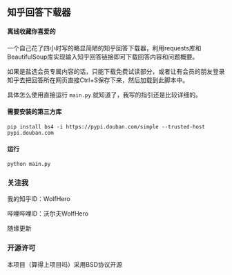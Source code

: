 ## 知乎回答下载器
#### 离线收藏你喜爱的

一个自己花了四小时写的略显简陋的知乎回答下载器，利用requests库和BeautifulSoup库实现输入知乎回答链接即可下载回答内容和问题概要。

如果是盐选会员专属内容的话，只能下载免费试读部分，或者让有会员的朋友登录知乎去把回答所在网页直接Ctrl+S保存下来，然后加载到此脚本中。

具体怎么使用直接运行 `main.py` 就知道了，我写的指引还是比较详细的。

#### 需要安装的第三方库
```shell
pip install bs4 -i https://pypi.douban.com/simple --trusted-host pypi.douban.com
```

#### 运行
```shell
python main.py
```

### 关注我
我的知乎ID：WolfHero

哔哩哔哩ID：沃尔夫WolfHero

随缘更新

### 开源许可
本项目（算得上项目吗）采用BSD协议开源
